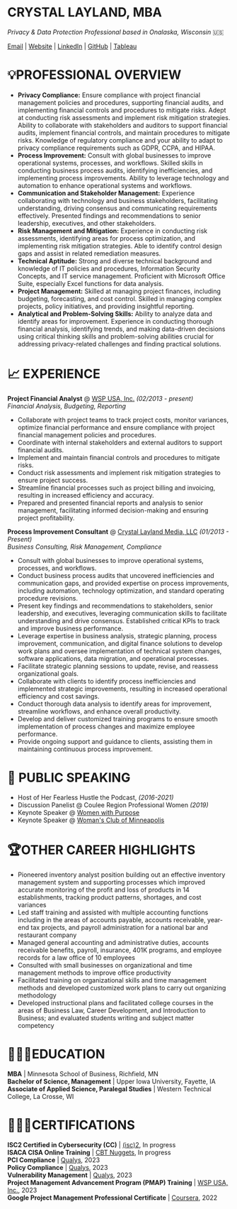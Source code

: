 # **CRYSTAL LAYLAND, MBA**
_Privacy & Data Protection Professional based in Onalaska, Wisconsin_ 🇺🇸 <br>

[Email](mailto:crystal@crystallayland.com) | [Website](https://www.crystallayland.com) | [LinkedIn](https://www.linkedin.com/in/crystallayland/) | [GitHub](https://github.com/crystallayland) | [Tableau](https://public.tableau.com/app/profile/crystal.layland)

# 💡**PROFESSIONAL OVERVIEW**

- **Privacy Compliance:** Ensure compliance with project financial management policies and procedures, supporting financial audits, and implementing financial controls and procedures to mitigate risks. Adept at conducting risk assessments and implement risk mitigation strategies. Ability to collaborate with stakeholders and auditors to support financial audits, implement financial controls, and maintain procedures to mitigate risks. Knowledge of regulatory compliance and your ability to adapt to privacy compliance requirements such as GDPR, CCPA, and HIPAA. <br>
- **Process Improvement:** Consult with global businesses to improve operational systems, processes, and workflows. Skilled skills in conducting business process audits, identifying inefficiencies, and implementing process improvements. Ability to leverage technology and automation to enhance operational systems and workflows.  <br>
- **Communication and Stakeholder Management:** Experience collaborating with technology and business stakeholders, facilitating understanding, driving consensus and communicating requirements effectively. Presented findings and recommendations to senior leadership, executives, and other stakeholders. <br>
- **Risk Management and Mitigation:** Experience in conducting risk assessments, identifying areas for process optimization, and implementing risk mitigation strategies. Able to identify control design gaps and assist in related remediation measures.  <br>
- **Technical Aptitude:** Strong and diverse technical background and knowledge of IT policies and procedures, Information Security Concepts, and IT service management. Proficient with Microsoft Office Suite, especially Excel functions for data analysis.  <br>
- **Project Management:** Skilled at managing project finances, including budgeting, forecasting, and cost control. Skilled in managing complex projects, policy initiatives, and providing insightful reporting.  <br>
- **Analytical and Problem-Solving Skills:** Ability to analyze data and identify areas for improvement. Experience in conducting thorough financial analysis, identifying trends, and making data-driven decisions using critical thinking skills and problem-solving abilities crucial for addressing privacy-related challenges and finding practical solutions.  <br>

# 📈 **EXPERIENCE**

**Project Financial Analyst**  @ [WSP USA, Inc.](https://www.wsp.com/en-us) <i>(02/2013 - present)</i><br>
<I>Financial Analysis, Budgeting, Reporting</I> <br>

* Collaborate with project teams to track project costs, monitor variances, optimize financial performance and ensure compliance with project financial management policies and procedures. 
* Coordinate with internal stakeholders and external auditors to support financial audits. 
* Implement and maintain financial controls and procedures to mitigate risks. 
* Conduct risk assessments and implement risk mitigation strategies to ensure project success. 
* Streamline financial processes such as project billing and invoicing, resulting in increased efficiency and accuracy. 
* Prepared and presented financial reports and analysis to senior management, facilitating informed decision-making and ensuring project profitability. 

**Process Improvement Consultant** @ [Crystal Layland Media, LLC](https://www.crystallayland.com) <i>(01/2013 - Present)</i>  <br>
<I>Business Consulting, Risk Management, Compliance</I> <br>

* Consult with global businesses to improve operational systems, processes, and workflows.  
* Conduct business process audits that uncovered inefficiencies and communication gaps, and provided expertise on process improvements, including automation, technology optimization, and standard operating procedure revisions. 
* Present key findings and recommendations to stakeholders, senior leadership, and executives, leveraging communication skills to facilitate understanding and drive consensus. Established critical KPIs to track and improve business performance. 
* Leverage expertise in business analysis, strategic planning, process improvement, communication, and digital finance solutions to develop work plans and oversee implementation of technical system changes, software applications, data migration, and operational processes.  
* Facilitate strategic planning sessions to update, revise, and reassess organizational goals. 
* Collaborate with clients to identify process inefficiencies and implemented strategic improvements, resulting in increased operational efficiency and cost savings. 
* Conduct thorough data analysis to identify areas for improvement, streamline workflows, and enhance overall productivity. 
* Develop and deliver customized training programs to ensure smooth implementation of process changes and maximize employee performance. 
* Provide ongoing support and guidance to clients, assisting them in maintaining continuous process improvement. <br>

# 🎤 **PUBLIC SPEAKING**
- Host of Her Fearless Hustle the Podcast, <i>(2016-2021)</i>
- Discussion Panelist @ Coulee Region Professional Women <i>(2019)</i>
- Keynote Speaker @ [Women with Purpose](wwpwi.org)
- Keynote Speaker @ [Woman's Club of Minneapolis](https://www.womansclub.org)

# 🏆**OTHER CAREER HIGHLIGHTS**
- Pioneered inventory analyst position building out an effective inventory management system and supporting processes which improved accurate monitoring of the profit and loss of products in 14 establishments, tracking product patterns, shortages, and cost variances
- Led staff training and assisted with multiple accounting functions including in the areas of accounts payable, accounts receivable, year-end tax projects, and payroll administration for a national bar and restaurant company
- Managed general accounting and administrative duties, accounts receivable benefits, payroll, insurance, 401K programs, and employee records for a law office of 10 employees
- Consulted with small businesses on organizational and time management methods to improve office productivity
- Facilitated training on organizational skills and time management methods and developed customized work plans to carry out organizing methodology
- Developed instructional plans and facilitated college courses in the areas of Business Law, Career Development, and Introduction to Business; and evaluated students writing and subject matter competency 

# 👩🏼‍🎓**EDUCATION**

**MBA** | Minnesota School of Business, Richfield, MN <br>
**Bachelor of Science, Management** | Upper Iowa University, Fayette, IA <br>
**Associate of Applied Science, Paralegal Studies** | Western Technical College, La Crosse, WI  <br>

# 👩🏼‍💻**CERTIFICATIONS**

**ISC2 Certified in Cybersecurity (CC)** | [(isc)2](https://www.isc2.org), In progress <br>
**ISACA CISA Online Training** | [CBT Nuggets](https://www.cbtnuggets.com/it-training/cyber-security/isaca-cisa), In progress <br>
**PCI Compliance** | [Qualys](https://www.qualys.com), 2023 <br>
**Policy Compliance** | [Qualys](https://www.qualys.com), 2023 <br>
**Vulnerability Management** | [Qualys](https://www.qualys.com), 2023 <br>
**Project Management Advancement Program (PMAP) Training** | [WSP USA, Inc.](https://www.wsp.com/en-us), 2023 <br>
**Google Project Management Professional Certificate** | [Coursera](https://coursera.org/share/64abd20ea259506709d308e763255337), 2022 <br>

